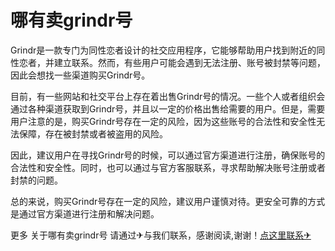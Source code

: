 # 哪有卖grindr号

Grindr是一款专门为同性恋者设计的社交应用程序，它能够帮助用户找到附近的同性恋者，并建立联系。然而，有些用户可能会遇到无法注册、账号被封禁等问题，因此会想找一些渠道购买Grindr号。

目前，有一些网站和社交平台上存在着出售Grindr号的情况。一些个人或者组织会通过各种渠道获取到Grindr号，并且以一定的价格出售给需要的用户。但是，需要用户注意的是，购买Grindr号存在一定的风险，因为这些账号的合法性和安全性无法保障，存在被封禁或者被盗用的风险。

因此，建议用户在寻找Grindr号的时候，可以通过官方渠道进行注册，确保账号的合法性和安全性。同时，也可以通过与官方客服联系，寻求帮助解决账号注册或者封禁的问题。

总的来说，购买Grindr号存在一定的风险，建议用户谨慎对待。更安全可靠的方式是通过官方渠道进行注册和解决问题。

更多 关于哪有卖grindr号 请通过✈与我们联系，感谢阅读,谢谢！[点这里联系✈](https://b.k02.cc)
